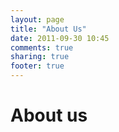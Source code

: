 ```yaml
---
layout: page
title: "About Us"
date: 2011-09-30 10:45
comments: true
sharing: true
footer: true
---
```


About us
========